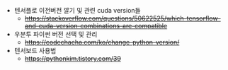 - 텐서플로 이전버전 깔기 및 관련 cuda version들
  - ~~https://stackoverflow.com/questions/50622525/which-tensorflow-and-cuda-version-combinations-are-compatible~~
- 우분투 파이썬 버전 선택 및 관리
  - ~~https://codechacha.com/ko/change-python-version/~~
- 텐서보드 사용법
  - ~~https://pythonkim.tistory.com/39~~
